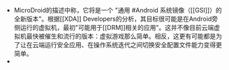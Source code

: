 - MicroDroid的描述中称，它将是一个 "通用 #Android 系统镜像（[[GSI]]）的全新版本"。根据[[XDA]] Developers的分析，其目标很可能是在Android旁侧运行的虚拟机，最初"可能用于[[DRM]]相关的应用"。这并不像目前云端虚拟机最快被催生和流行的版本：虚拟游戏那么简单。相反，这更有可能都是为了让在云端运行安全应用、在操作系统迭代之间切换安全配置文件能力变得更简单。
-